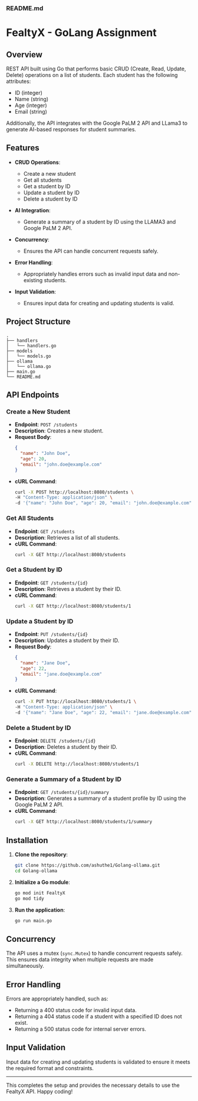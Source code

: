 ### README.md

# FealtyX - GoLang Assignment

## Overview

REST API built using Go that performs basic CRUD (Create, Read, Update, Delete) operations on a list of students. Each student has the following attributes:

- ID (integer)
- Name (string)
- Age (integer)
- Email (string)

Additionally, the API integrates with the Google PaLM 2 API and LLama3 to generate AI-based responses for student summaries.

## Features

- **CRUD Operations**: 
  - Create a new student
  - Get all students
  - Get a student by ID
  - Update a student by ID
  - Delete a student by ID

- **AI Integration**:
  - Generate a summary of a student by ID using the LLAMA3 and Google PaLM 2 API.


- **Concurrency**: 
  - Ensures the API can handle concurrent requests safely.

- **Error Handling**: 
  - Appropriately handles errors such as invalid input data and non-existing students.

- **Input Validation**: 
  - Ensures input data for creating and updating students is valid.

## Project Structure

```
.
├── handlers
│   └── handlers.go
├── models
│   └── models.go
├── ollama
│   └── ollama.go
├── main.go
└── README.md
```

## API Endpoints

### Create a New Student

- **Endpoint**: `POST /students`
- **Description**: Creates a new student.
- **Request Body**:
  ```json
  {
    "name": "John Doe",
    "age": 20,
    "email": "john.doe@example.com"
  }
  ```
- **cURL Command**:
  ```sh
  curl -X POST http://localhost:8080/students \
  -H "Content-Type: application/json" \
  -d '{"name": "John Doe", "age": 20, "email": "john.doe@example.com"}'
  ```

### Get All Students

- **Endpoint**: `GET /students`
- **Description**: Retrieves a list of all students.
- **cURL Command**:
  ```sh
  curl -X GET http://localhost:8080/students
  ```

### Get a Student by ID

- **Endpoint**: `GET /students/{id}`
- **Description**: Retrieves a student by their ID.
- **cURL Command**:
  ```sh
  curl -X GET http://localhost:8080/students/1
  ```

### Update a Student by ID

- **Endpoint**: `PUT /students/{id}`
- **Description**: Updates a student by their ID.
- **Request Body**:
  ```json
  {
    "name": "Jane Doe",
    "age": 22,
    "email": "jane.doe@example.com"
  }
  ```
- **cURL Command**:
  ```sh
  curl -X PUT http://localhost:8080/students/1 \
  -H "Content-Type: application/json" \
  -d '{"name": "Jane Doe", "age": 22, "email": "jane.doe@example.com"}'
  ```

### Delete a Student by ID

- **Endpoint**: `DELETE /students/{id}`
- **Description**: Deletes a student by their ID.
- **cURL Command**:
  ```sh
  curl -X DELETE http://localhost:8080/students/1
  ```

### Generate a Summary of a Student by ID

- **Endpoint**: `GET /students/{id}/summary`
- **Description**: Generates a summary of a student profile by ID using the Google PaLM 2 API.
- **cURL Command**:
  ```sh
  curl -X GET http://localhost:8080/students/1/summary
  ```

## Installation

1. **Clone the repository**:
    ```sh
    git clone https://github.com/ashuthe1/Golang-ollama.git
    cd Golang-ollama
    ```

2. **Initialize a Go module**:
    ```sh
    go mod init FealtyX
    go mod tidy
    ```

3. **Run the application**:
    ```sh
    go run main.go
    ```

## Concurrency

The API uses a mutex (`sync.Mutex`) to handle concurrent requests safely. This ensures data integrity when multiple requests are made simultaneously.

## Error Handling

Errors are appropriately handled, such as:
- Returning a 400 status code for invalid input data.
- Returning a 404 status code if a student with a specified ID does not exist.
- Returning a 500 status code for internal server errors.

## Input Validation

Input data for creating and updating students is validated to ensure it meets the required format and constraints.

---

This completes the setup and provides the necessary details to use the FealtyX API. Happy coding!